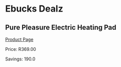 
# Ebucks Dealz
## Pure Pleasure Electric Heating Pad
[Product Page](https://www.ebucks.com/web/shop/productSelected.do?prodId=1136292392&catId=714962196)

Price: R369.00

Savings: 190.0


	